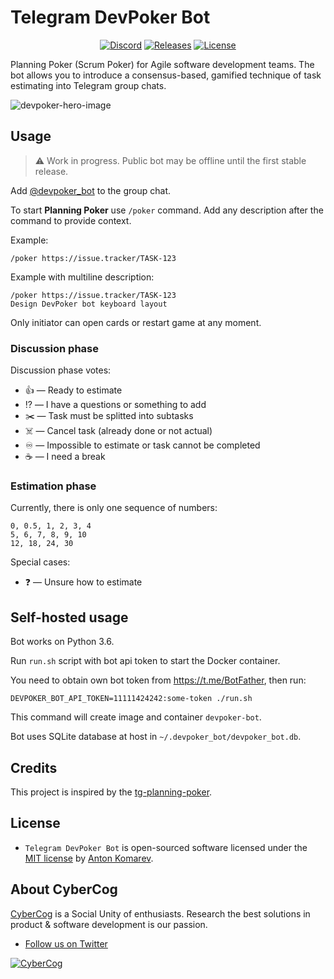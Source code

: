 # Telegram DevPoker Bot

<p align="center">
<a href="https://discord.gg/KcTUWYHMFv"><img src="https://img.shields.io/static/v1?logo=discord&label=&message=Discord&color=36393f&style=flat-square" alt="Discord"></a>
<a href="https://github.com/cybercog/telegram-devpoker-bot/releases"><img src="https://img.shields.io/github/release/cybercog/telegram-devpoker-bot.svg?style=flat-square" alt="Releases"></a>
<a href="https://github.com/cybercog/telegram-devpoker-bot/blob/master/LICENSE"><img src="https://img.shields.io/github/license/cybercog/telegram-devpoker-bot.svg?style=flat-square" alt="License"></a>
</p>

Planning Poker (Scrum Poker) for Agile software development teams.
The bot allows you to introduce a consensus-based, gamified technique of task estimating into Telegram group chats.

![devpoker-hero-image](https://user-images.githubusercontent.com/1849174/184529872-aa0f8235-90d5-4a75-85df-5a63b73dbe02.gif)

## Usage

> ⚠️ Work in progress. Public bot may be offline until the first stable release.

Add [@devpoker_bot](https://t.me/devpoker_bot?startgroup=true) to the group chat.

To start **Planning Poker** use `/poker` command.
Add any description after the command to provide context. 

Example:
```
/poker https://issue.tracker/TASK-123
``` 

Example with multiline description:
```
/poker https://issue.tracker/TASK-123
Design DevPoker bot keyboard layout
```

Only initiator can open cards or restart game at any moment.

### Discussion phase

Discussion phase votes:
* 👍 — Ready to estimate
* ⁉️ — I have a questions or something to add
* ✂️ — Task must be splitted into subtasks
* ☠️️ — Cancel task (already done or not actual)
* ♾️ — Impossible to estimate or task cannot be completed
* ☕️ — I need a break

### Estimation phase

Currently, there is only one sequence of numbers:
```
0, 0.5, 1, 2, 3, 4
5, 6, 7, 8, 9, 10
12, 18, 24, 30
```

Special cases:
* ❓ — Unsure how to estimate

## Self-hosted usage

Bot works on Python 3.6.

Run `run.sh` script with bot api token to start the Docker container.

You need to obtain own bot token from https://t.me/BotFather, then run:

```shell
DEVPOKER_BOT_API_TOKEN=11111424242:some-token ./run.sh
```

This command will create image and container `devpoker-bot`.

Bot uses SQLite database at host in `~/.devpoker_bot/devpoker_bot.db`.

## Credits

This project is inspired by the [tg-planning-poker](https://github.com/reclosedev/tg-planning-poker).

## License

- `Telegram DevPoker Bot` is open-sourced software licensed under the [MIT license](LICENSE) by [Anton Komarev].

## About CyberCog

[CyberCog] is a Social Unity of enthusiasts.
Research the best solutions in product & software development is our passion.

- [Follow us on Twitter](https://twitter.com/cybercog)

<a href="https://cybercog.su"><img src="https://cloud.githubusercontent.com/assets/1849174/18418932/e9edb390-7860-11e6-8a43-aa3fad524664.png" alt="CyberCog"></a>

[Anton Komarev]: https://komarev.com
[CyberCog]: https://cybercog.su
